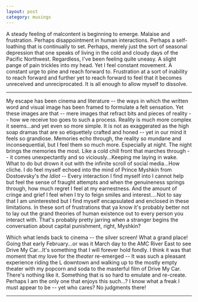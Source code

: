 ```yaml
---
layout: post
category: musings
---
```


A steady feeling of malcontent is beginning to emerge. Malaise and frustration. Perhaps disappointment in human interactions. Perhaps a self-loathing that is continually to set. Perhaps, merely just the sort of seasonal depression that one speaks of living in the cold and cloudy days of the Pacific Northwest. Regardless, I've been feeling quite uneasy. A slight pange of pain trickles into my head. Yet I feel constant movement. A constant urge to pine and reach forward to. Frustration at a sort of inability to reach forward and further yet to reach forward to feel that it becomes unreceived and unreciprocated. It is all enough to allow myself to dissolve.

---

My escape has been cinema and literature -- the ways in which the written word and visual image has been framed to formulate a felt sensation. Yet these images are that -- mere images that refract bits and pieces of reality -- how we receive too goes to such a process. Reality is much more complex it seems...and yet even so more simple. It is not as exaggerated as the high soap dramas that are so etiquettely crafted and honed -- yet in our mind it feels so grandiose. Memories echo through, the reality so mundane and inconsequential, but I feel them so much more. Especially at night. The night brings the memories the most. Like a cold chill front that marches through -- it comes unexpectantly and so viciously...Keeping me laying in wake. What to do but drown it out with the infinite scroll of social media...How cliche. I do feel myself echoed into the mind of Prince Myshkin from Dostoevsky's *the Idiot* -- Every interaction I find myself into I cannot help but feel the sense of fraught attempts and when the genuineness springs through, how much regret I feel at my earnestness. And the amount of cringe and grief I feel when I try to feign smiles and interest....Not to say that I am uninterested but I find myself encapsulated and enclosed in these limitations. In these sort of frustrations that ya know it's probably better not to lay out the grand theories of human existence out to every person you interact with.  That's probably pretty jarring when a stranger begins the conversation about capital punishment, right, Myshkin? 

Which what lends back to cinema -- the silver screen! What a grand place! Going that early February...or was it March day to the AMC River East to see Drive My Car...It's something that I will forever hold fondly. I think it was that moment that my love for the *theater* re-emerged -- It was such a pleasant experience riding the L downtown and walking up to the mostly empty theater with my popcorn and soda to the masterful film of Drive My Car. There's nothing like it. Something that is so hard to emulate and re-create. Perhaps I am the only one that enjoys this such...? I know what a freak I must appear to be -- yet who cares? No judgments there! 

---
